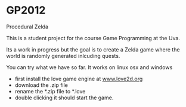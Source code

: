 GP2012
======

Procedural Zelda

This is a student project for the course Game Programming at the Uva.

Its a work in progress but the goal is to create a Zelda game where the world is randomly generated inlcuding quests.


You can try what we have so far. It works on linux osx and windows
- first install the love game engine at www.love2d.org
- download the .zip file
- rename the *.zip file to *.love
- double clicking it should start the game.